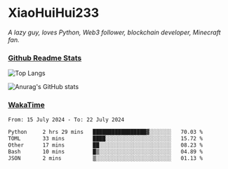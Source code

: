 # XiaoHuiHui233

*A lazy guy, loves Python, Web3 follower, blockchain developer, Minecraft fan.*

### [Github Readme Stats](https://github.com/anuraghazra/github-readme-stats)

![Top Langs](https://github-readme-stats.vercel.app/api/top-langs/?username=XiaoHuiHui233&layout=compact&theme=github_dark)

![Anurag's GitHub stats](https://github-readme-stats.vercel.app/api?username=XiaoHuiHui233&show_icons=true&theme=github_dark)

### [WakaTime](https://wakatime.com)

<!--START_SECTION:waka-->

```txt
From: 15 July 2024 - To: 22 July 2024

Python     2 hrs 29 mins   █████████████████▓░░░░░░░   70.03 %
TOML       33 mins         ████░░░░░░░░░░░░░░░░░░░░░   15.72 %
Other      17 mins         ██░░░░░░░░░░░░░░░░░░░░░░░   08.23 %
Bash       10 mins         █▒░░░░░░░░░░░░░░░░░░░░░░░   04.89 %
JSON       2 mins          ▒░░░░░░░░░░░░░░░░░░░░░░░░   01.13 %
```

<!--END_SECTION:waka-->
